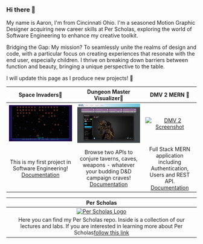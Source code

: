 ### Hi there 👋

My name is Aaron, I'm from Cincinnati Ohio. I'm a seasoned Motion Graphic Designer acquiring new career skills at Per Scholas, exploring the world of Software Engineering to enhance my creative toolkit.

Bridging the Gap: My mission? To seamlessly unite the realms of design and code, with a particular focus on creating experiences that resonate with the end user, especially children. I thrive on breaking down barriers between function and beauty, bringing a unique perspective to the table.

I will update this page as I produce new projects! 👾

|                                                 Space Invaders👾                                                 |                                                                        Dungeon Master Visualizer🎲                                                                        |                                                                     DMV 2 MERN 🔧                                                                     |
| :--------------------------------------------------------------------------------------------------------------: | :-----------------------------------------------------------------------------------------------------------------------------------------------------------------------: | :----------------------------------------------------------------------------------------------------------------------------------------------------: |
|          [![Space Invaders Screenshot](/images/Screenshot.png)](https://geracia2.github.io/Space_Invaders/)          |                     [![Dungeon Master Screenshot](/images/Screenshot%202024-01-09%20114530.png)](https://master--euphonious-mooncake-53c4ad.netlify.app/)                     |                             [![DMV 2 Screenshot](/images/DMV_v2_cover.jpg.png)](https://animated-otter-4d1e1f.netlify.app/home)                             |
| This is my first project in Software Engineering!<br /> [Documentation](https://github.com/geracia2/Space_Invaders) | Browse two APIs to conjure taverns, caves, weapons - whatever your budding D&D campaign craves!<br /> [Documentation](https://github.com/geracia2/dungeon-master-visualizer) | Full Stack MERN application including Authentication, Users and REST API.<br /> [Documentation](https://github.com/geracia2/dungeon-master-visualizer-v2) |

|                                                                                                                  **Per Scholas**                                                                                                                  |
| :-----------------------------------------------------------------------------------------------------------------------------------------------------------------------------------------------------------------------------------------------------: |
|                                                                 [![Per Scholas Logo](https://perscholas.org/wp-content/themes/per-scholas/assets/images/logo1.svg)](https://perscholas.org)                                                                 |
| Here you can find my Per Scholas repo. Inside is a collection of our lectures and labs. If you are interested in learning more about Per Scholas[follow this link](https://perscholas.org/courses/software-engineer/software-engineer-greater-cincinnati/) |
